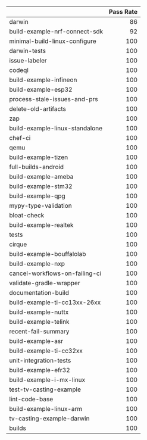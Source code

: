 |                                |   Pass Rate |
|:-------------------------------|------------:|
| darwin                         |          86 |
| build-example-nrf-connect-sdk  |          92 |
| minimal-build-linux-configure  |         100 |
| darwin-tests                   |         100 |
| issue-labeler                  |         100 |
| codeql                         |         100 |
| build-example-infineon         |         100 |
| build-example-esp32            |         100 |
| process-stale-issues-and-prs   |         100 |
| delete-old-artifacts           |         100 |
| zap                            |         100 |
| build-example-linux-standalone |         100 |
| chef-ci                        |         100 |
| qemu                           |         100 |
| build-example-tizen            |         100 |
| full-builds-android            |         100 |
| build-example-ameba            |         100 |
| build-example-stm32            |         100 |
| build-example-qpg              |         100 |
| mypy-type-validation           |         100 |
| bloat-check                    |         100 |
| build-example-realtek          |         100 |
| tests                          |         100 |
| cirque                         |         100 |
| build-example-bouffalolab      |         100 |
| build-example-nxp              |         100 |
| cancel-workflows-on-failing-ci |         100 |
| validate-gradle-wrapper        |         100 |
| documentation-build            |         100 |
| build-example-ti-cc13xx-26xx   |         100 |
| build-example-nuttx            |         100 |
| build-example-telink           |         100 |
| recent-fail-summary            |         100 |
| build-example-asr              |         100 |
| build-example-ti-cc32xx        |         100 |
| unit-integration-tests         |         100 |
| build-example-efr32            |         100 |
| build-example-i-mx-linux       |         100 |
| test-tv-casting-example        |         100 |
| lint-code-base                 |         100 |
| build-example-linux-arm        |         100 |
| tv-casting-example-darwin      |         100 |
| builds                         |         100 |